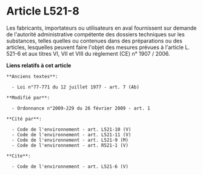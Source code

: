 # Article L521-8

Les fabricants, importateurs ou utilisateurs en aval fournissent sur demande de l'autorité administrative compétente des
dossiers techniques sur les substances, telles quelles ou contenues dans des préparations ou des articles, lesquelles peuvent
faire l'objet des mesures prévues à l'article L. 521-6 et aux titres VI, VII et VIII du règlement (CE) n° 1907 / 2006.

**Liens relatifs à cet article**

	**Anciens textes**:

	  - Loi n°77-771 du 12 juillet 1977 - art. 7 (Ab)

	**Modifié par**:

	  - Ordonnance n°2009-229 du 26 février 2009 - art. 1

	**Cité par**:

	  - Code de l'environnement - art. L521-10 (V)
	  - Code de l'environnement - art. L521-11 (V)
	  - Code de l'environnement - art. L521-9 (M)
	  - Code de l'environnement - art. R521-1 (V)

	**Cite**:

	  - Code de l'environnement - art. L521-6 (V)
